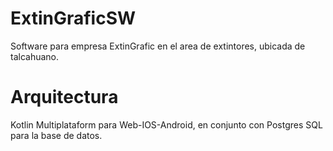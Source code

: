 # ExtinGraficSW
Software para empresa ExtinGrafic en el area de extintores, ubicada de talcahuano.

# Arquitectura
Kotlin Multiplataform para Web-IOS-Android, en conjunto con Postgres SQL para la base de datos. 
